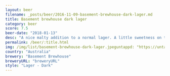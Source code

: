 ```yaml
---
layout: beer
filename: _posts/beer/2016-11-09-basement-brewhouse-dark-lager.md
title: Basement brewhouse dark lager
category: beer
score: 7.5
beer-date: "2018-01-13"
desc: "A nice malty addition to a normal lager. A little sweetness on the tip of the tongue which fits well"
permalink: /beer/:title.html
img: /img/list/basement-brewhouse-dark-lager.jpeguntappd: "https://untappd.com/b/basement-brewhouse-dark-lager/2441447"
country: "Australia"
brewery: "Basement Brewhouse"
breweryURL: "breweryURL"
style: "Lager - Dark"
---
```

